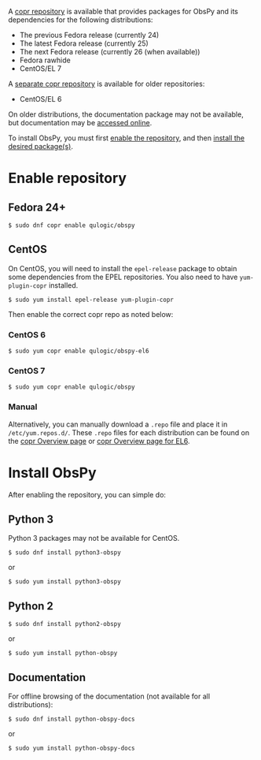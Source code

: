 A [copr repository](https://copr.fedoraproject.org/coprs/qulogic/obspy/) is
available that provides packages for ObsPy and its dependencies for the
following distributions:
 * The previous Fedora release (currently 24)
 * The latest Fedora release (currently 25)
 * The next Fedora release (currently 26 (when available))
 * Fedora rawhide
 * CentOS/EL 7

A [separate copr repository](https://copr.fedoraproject.org/coprs/qulogic/obspy/)
is available for older repositories:
 * CentOS/EL 6

On older distributions, the documentation package may not be available, but
documentation may be [accessed online](https://docs.obspy.org/).

To install ObsPy, you must first [enable the repository](#enable-repository),
and then [install the desired package(s)](#install-obspy).

# Enable repository

## Fedora 24+

    $ sudo dnf copr enable qulogic/obspy

## CentOS

On CentOS, you will need to install the `epel-release` package to obtain
some dependencies from the EPEL repositories. You also need to have
`yum-plugin-copr` installed.

    $ sudo yum install epel-release yum-plugin-copr

Then enable the correct copr repo as noted below:

### CentOS 6

    $ sudo yum copr enable qulogic/obspy-el6

### CentOS 7

    $ sudo yum copr enable qulogic/obspy

### Manual

Alternatively, you can manually download a `.repo` file and place it in
`/etc/yum.repos.d/`. These `.repo` files for each distribution can be found
on the [copr Overview page](https://copr.fedoraproject.org/coprs/qulogic/obspy/)
or [copr Overview page for EL6](https://copr.fedoraproject.org/coprs/qulogic/obspy-el6/).

# Install ObsPy

After enabling the repository, you can simple do:

## Python 3

Python 3 packages may not be available for CentOS.

    $ sudo dnf install python3-obspy

or

    $ sudo yum install python3-obspy

## Python 2

    $ sudo dnf install python2-obspy

or

    $ sudo yum install python-obspy

## Documentation

For offline browsing of the documentation (not available for all distributions):

    $ sudo dnf install python-obspy-docs

or

    $ sudo yum install python-obspy-docs